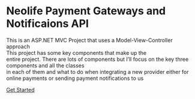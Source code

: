 

# Neolife Payment Gateways and Notificaions API 


This is an ASP.NET MVC Project that uses a Model-View-Controller approach <br>
This project has some key components that make up the <br> entire project. There are lots of components but I’ll focus on the key three components and all the classes<br> in each of them and what to do when integrating a new provider either for online payments or sending payment notifications to us

[Get Started](READme.md)


